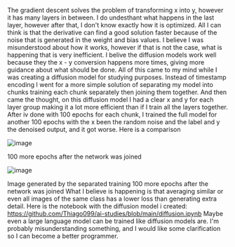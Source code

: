 The gradient descent solves the problem of transforming x into y, however it has many layers in between. I do undesthant what happens in the last layer, however after that, I don't know exactly how it is optimized. All I can think is that the derivative can find a good solution faster because of the noise that is generated in the weight and bias values. I believe I was misunderstood about how it works, however if that is not the case, what is happening that is very inefficient.
I belive the diffusion models work well because they the x - y conversion happens more times, giving more guidance about what should be done.
All of this came to my mind while I was creating a diffusion model for studying purposes. Instead of timestamp encoding I went for a more simple solution of separating my model into chunks training each chunk separately then joining them together. And then came the thought, on this diffusion model I had a clear x and y for each layer group making it a lot more efficient than if I train all the layers together. After iv done with 100 epochs for each chunk, I trained the full model for another 100 epochs with the x been the random noise and the label and y the denoised output, and it got worse. Here is a comparison



![image](https://github.com/Thiago099/ai-studies/assets/66787043/62174482-9da7-47ce-ba32-0d4d83e7e3d6)



100 more epochs after the network was joined



![image](https://github.com/Thiago099/ai-studies/assets/66787043/75dc64bc-385f-4590-8567-d2d177336ba2)



Image generated by the separated training
100 more epochs after the network was joined
What I believe is happening is that averaging similar or even all images of the same class has a lower loss than generating extra detail.
Here is the notebook with the diffusion model i created:
https://github.com/Thiago099/ai-studies/blob/main/diffusion.ipynb
Maybe even a large language model can be trained like diffusion models are.
I'm probably misunderstanding something, and I would like some clarification so I can become a better programmer.
